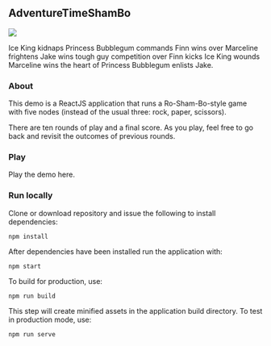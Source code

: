 ## AdventureTimeShamBo

![](http://rhizome.s3.amazonaws.com/images/diy/adventuretime_shambo2.svg)

Ice King kidnaps Princess Bubblegum commands Finn wins over Marceline frightens Jake wins tough guy competition over Finn kicks Ice King wounds Marceline wins the heart of Princess Bubblegum enlists Jake.

### About

This demo is a ReactJS application that runs a Ro-Sham-Bo-style game with five nodes (instead of the usual three: rock, paper, scissors).

There are ten rounds of play and a final score. As you play, feel free to go back and revisit the outcomes of previous rounds.

### Play

Play the demo here.

### Run locally

Clone or download repository and issue the following to install dependencies:

```
npm install
```

After dependencies have been installed run the application with:

```
npm start
```

To build for production, use:

```
npm run build
```

This step will create minified assets in the application build directory. To test in production mode, use:

```
npm run serve
```

